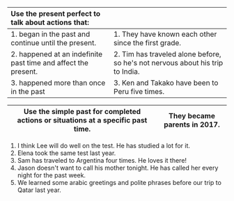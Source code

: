 | Use the present perfect to talk about actions that: | | 
| :---| --- |
|1. began in the past and continue until the present. | 1. They have known each other since the first grade. |
|2. happened at an indefinite past time and affect the present. |2. Tim has traveled alone before, so he's not nervous about his trip to India. | 
| 3. happened more than once in the past |3. Ken and Takako have been to Peru five times.|

| Use the simple past for completed actions or situations at a specific past time. | They became parents in 2017. |
| --- | --- | 

1. I think Lee will do well on the test. He has studied a lot for it.
2. Elena took the same test last year.
3. Sam has traveled to Argentina four times. He loves it there!
4. Jason doesn't want to call his mother tonight. He has called her every night for the past week.
5. We learned some arabic greetings and polite phrases before our trip to Qatar last year.

